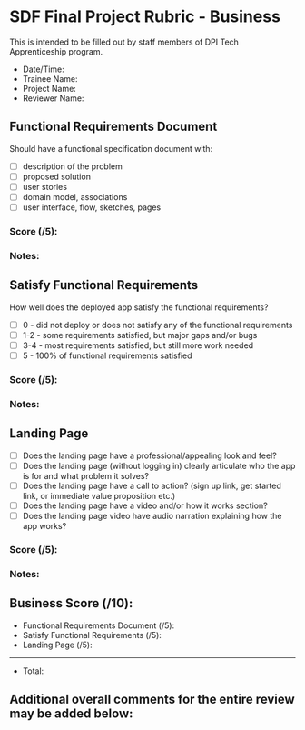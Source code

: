 # SDF Final Project Rubric - Business
This is intended to be filled out by staff members of DPI Tech Apprenticeship program.

- Date/Time:
- Trainee Name:
- Project Name:
- Reviewer Name:

## Functional Requirements Document
Should have a functional specification document with:
- [ ] description of the problem
- [ ] proposed solution
- [ ] user stories
- [ ] domain model, associations
- [ ] user interface, flow, sketches, pages

### Score (/5):

### Notes:

## Satisfy Functional Requirements
How well does the deployed app satisfy the functional requirements?
- [ ] 0 - did not deploy or does not satisfy any of the functional requirements
- [ ] 1-2 - some requirements satisfied, but major gaps and/or bugs
- [ ] 3-4 - most requirements satisfied, but still more work needed
- [ ] 5 - 100% of functional requirements satisfied

### Score (/5):

### Notes:

## Landing Page
- [ ] Does the landing page have a professional/appealing look and feel?
- [ ] Does the landing page (without logging in) clearly articulate who the app is for and what problem it solves?
- [ ] Does the landing page have a call to action? (sign up link, get started link, or immediate value proposition etc.)
- [ ] Does the landing page have a video and/or how it works section?
- [ ] Does the landing page video have audio narration explaining how the app works?

### Score (/5):

### Notes:

## Business Score (/10):
- Functional Requirements Document (/5):
- Satisfy Functional Requirements (/5):
- Landing Page (/5):
---
- Total: 

## Additional overall comments for the entire review may be added below:
```




```
